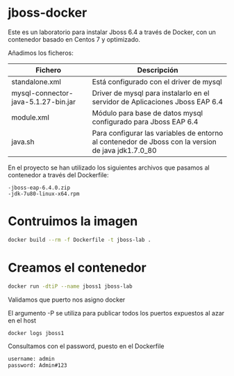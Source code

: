 # jboss-docker

Este es un laboratorio para instalar Jboss 6.4 a través de Docker, con un contenedor basado en Centos 7 y optimizado.

Añadimos los ficheros: 

| Fichero | Descripción |
| ---- | ---- |
| standalone.xml | Está configurado con el driver de mysql |
| mysql-connector-java-5.1.27-bin.jar | Driver de mysql para instalarlo en el servidor de Aplicaciones Jboss EAP 6.4 |
| module.xml | Módulo para base de datos mysql configurado para Jboss EAP 6.4 |
| java.sh | Para configurar las variables de entorno al contenedor de Jboss con la version de java jdk1.7.0_80 |


En el proyecto se han utilizado los siguientes archivos que pasamos al contenedor a través del Dockerfile:
```
-jboss-eap-6.4.0.zip
-jdk-7u80-linux-x64.rpm
```

# Contruimos la imagen

```sh
docker build --rm -f Dockerfile -t jboss-lab .
```

# Creamos el contenedor

```sh
docker run -dtiP --name jboss1 jboss-lab
```

Validamos que puerto nos asigno docker 

El argumento -P se utiliza para publicar todos los puertos expuestos al azar en el host


```sh
docker logs jboss1
```

Consultamos con el password, puesto en el Dockerfile

```sh
username: admin
password: Admin#123
```


